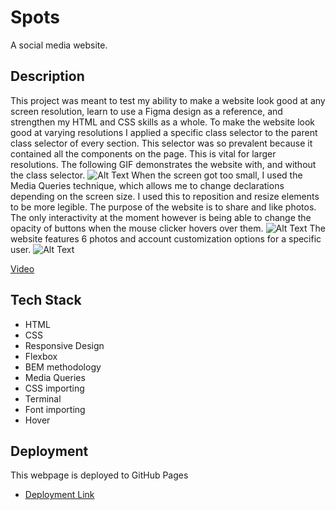 # Spots

A social media website.

## Description

This project was meant to test my ability to make a website look good at any screen resolution, learn to use a Figma design as a reference, and strengthen my HTML and CSS skills as a whole. To make the website look good at varying resolutions I applied a specific class selector to the parent class selector of every section. This selector was so prevalent because it contained all the components on the page. This is vital for larger resolutions. The following GIF demonstrates the website with, and without the class selector. ![Alt Text](file:///C:/Users/Oscar/projects/se_project_spots/images/page__section.gif) When the screen got too small, I used the Media Queries technique, which allows me to change declarations depending on the screen size. I used this to reposition and resize elements to be more legible.
The purpose of the website is to share and like photos. The only interactivity at the moment however is being able to change the opacity of buttons when the mouse clicker hovers over them. ![Alt Text](file:///C:/Users/Oscar/projects/se_project_spots/images/Hover.gif) The website features 6 photos and account customization options for a specific user. ![Alt Text](file:///C:/Users/Oscar/projects/se_project_spots/images/Screenshot%202025-01-07%20044652.png)

[Video](https://drive.google.com/file/d/1U3Xc6TnAIHOl2soRxSFMjMhFVaNBiRCt/view?usp=sharing)

## Tech Stack

- HTML
- CSS
- Responsive Design
- Flexbox
- BEM methodology
- Media Queries
- CSS importing
- Terminal
- Font importing
- Hover

## Deployment

This webpage is deployed to GitHub Pages

- [Deployment Link](https://0scar20-05.github.io/se_project_spots/)
